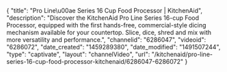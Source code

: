 {
    "title": "Pro Line\u00ae Series 16 Cup Food Processor | KitchenAid",
    "description": "Discover the KitchenAid Pro Line Series 16-cup Food Processor, equipped with the first hands-free, commercial-style dicing mechanism available for your countertop. Slice, dice, shred and mix with more versatility and performance.",
    "channelid": "6286047",
    "videoid": "6286072",
    "date_created": "1459289380",
    "date_modified": "1491507244",
    "type": "captivate",
    "layout": "channelVideo",
    "url": "\/kitchenaid\/pro-line-series-16-cup-food-processor-kitchenaid\/6286047-6286072"
}